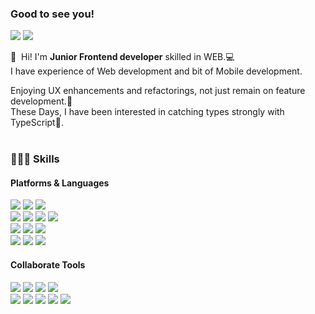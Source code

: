 ### Good to see you!

<p>
  <a href="https://velog.io/@damin1025" target="_blank"><img src="https://img.shields.io/badge/Velog-20C997?style=flat-square&logo=Velog&logoColor=white"/></a>
  <a href="https://www.linkedin.com/in/damin-kim/" target="_blank"><img src="https://img.shields.io/badge/Damin Kim-0A66C2?style=flat-square&logo=Linkedin&logoColor=white"/></a>
</p>

<p>
  👋&nbsp; Hi! I'm <b>Junior Frontend developer</b> skilled in WEB.💻<br/>
  I have experience of Web development and bit of Mobile development.<br/>
  
  Enjoying UX enhancements and refactorings, not just remain on feature development.🚀<br/>
  These Days, I have been interested in catching types strongly with TypeScript💙.<br/><br/>
</p>

### 👩🏼‍💻 Skills
#### Platforms & Languages
<p>
  <img src="https://img.shields.io/badge/Python-3776AB?style=flat-square&logo=Python&logoColor=white"/>
  <img src="https://img.shields.io/badge/JavaScript-F7DF1E?style=flat-square&logo=JavaScript&logoColor=black"/>
  <img src="https://img.shields.io/badge/TypeScript-3178C6?style=flat-square&logo=TypeScript&logoColor=white"/></br>
  <img src="https://img.shields.io/badge/React-61DAFB?style=flat-square&logo=React&logoColor=black"/>
  <img src="https://img.shields.io/badge/ReactNative-61DAFB?style=flat-square&logo=React&logoColor=black"/>
  <img src="https://img.shields.io/badge/Node.js-339933?style=flat-square&logo=Node.js&logoColor=white"/>
  <img src="https://img.shields.io/badge/webpack-%238DD6F9.svg?style=flat-square&logo=webpack&logoColor=black"/></br>
  <img src="https://img.shields.io/badge/MySQL-4479A1?style=flat-square&logo=MySQL&logoColor=white"/>
  <img src="https://img.shields.io/badge/NGINX-009639?style=flat-square&logo=NGINX&logoColor=white"/>
  <img src="https://img.shields.io/badge/Selenium-43B02A?style=flat-square&logo=Selenium&logoColor=white"/></br>
  <img src="https://img.shields.io/badge/AWS S3-569A31?style=flat-square&logo=Amazon S3&logoColor=white"/>
  <img src="https://img.shields.io/badge/AWS EC2-FF9900?style=flat-square&logo=Amazon EC2&logoColor=black"/>
  <img src="https://img.shields.io/badge/Firebase-039BE5?style=flat-square&logo=Firebase&logoColor=white"/>

</p>

#### Collaborate Tools
<p>
  <img src="https://img.shields.io/badge/Chat-00AC47?style=flat-square&logo=Google Chat&logoColor=white"/>
  <img src="https://img.shields.io/badge/Git-F05032?style=flat-square&logo=Git&logoColor=white"/> 
  <img src="https://img.shields.io/badge/GitHub-181717?style=flat-square&logo=GitHub&logoColor=white"/>
  <img src="https://img.shields.io/badge/Redmine-B32024?style=flat-square&logo=Redmine&logoColor=white"/></br>
  <img src="https://img.shields.io/badge/VSC-007ACC?style=flat-square&logo=Visual Studio Code&logoColor=white"/>
  <img src="https://img.shields.io/badge/IntelliJ-000000?style=flat-square&logo=IntelliJ IDEA&logoColor=white"/>
  <img src="https://img.shields.io/badge/Eclipse-2C2255?style=flat-square&logo=Eclipse IDE&logoColor=white"/>
  <img src="https://img.shields.io/badge/Android%20Studio-3DDC84.svg?style=flat-square&logo=android-studio&logoColor=white"/>
  <img src="https://img.shields.io/badge/expo-1C1E24?style=flat-square&logo=expo&logoColor=white"/>
</p>
